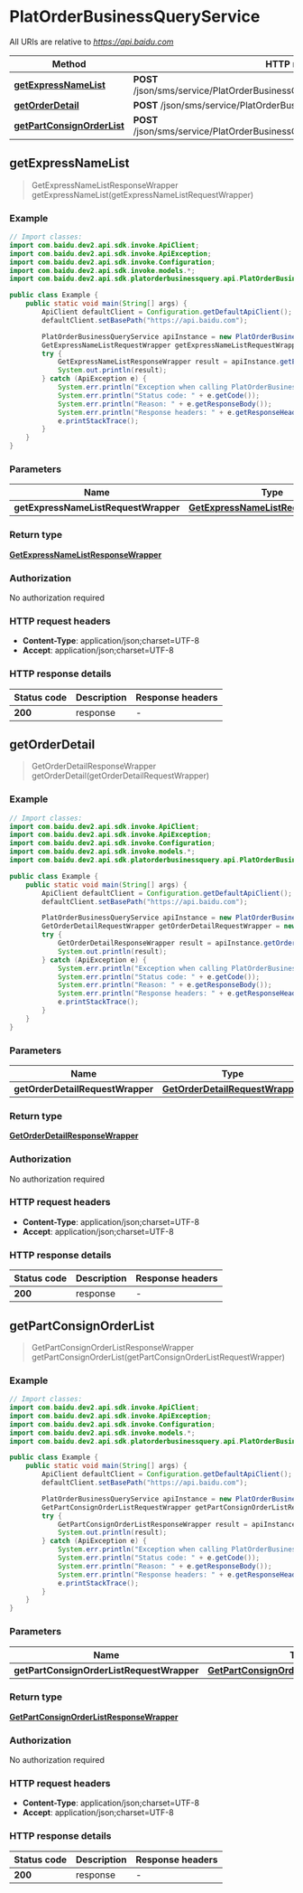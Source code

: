# PlatOrderBusinessQueryService

All URIs are relative to *https://api.baidu.com*

Method | HTTP request | Description
------------- | ------------- | -------------
[**getExpressNameList**](PlatOrderBusinessQueryService.md#getExpressNameList) | **POST** /json/sms/service/PlatOrderBusinessQueryService/getExpressNameList | 
[**getOrderDetail**](PlatOrderBusinessQueryService.md#getOrderDetail) | **POST** /json/sms/service/PlatOrderBusinessQueryService/getOrderDetail | 
[**getPartConsignOrderList**](PlatOrderBusinessQueryService.md#getPartConsignOrderList) | **POST** /json/sms/service/PlatOrderBusinessQueryService/getPartConsignOrderList | 



## getExpressNameList

> GetExpressNameListResponseWrapper getExpressNameList(getExpressNameListRequestWrapper)



### Example

```java
// Import classes:
import com.baidu.dev2.api.sdk.invoke.ApiClient;
import com.baidu.dev2.api.sdk.invoke.ApiException;
import com.baidu.dev2.api.sdk.invoke.Configuration;
import com.baidu.dev2.api.sdk.invoke.models.*;
import com.baidu.dev2.api.sdk.platorderbusinessquery.api.PlatOrderBusinessQueryService;

public class Example {
    public static void main(String[] args) {
        ApiClient defaultClient = Configuration.getDefaultApiClient();
        defaultClient.setBasePath("https://api.baidu.com");

        PlatOrderBusinessQueryService apiInstance = new PlatOrderBusinessQueryService(defaultClient);
        GetExpressNameListRequestWrapper getExpressNameListRequestWrapper = new GetExpressNameListRequestWrapper(); // GetExpressNameListRequestWrapper | 
        try {
            GetExpressNameListResponseWrapper result = apiInstance.getExpressNameList(getExpressNameListRequestWrapper);
            System.out.println(result);
        } catch (ApiException e) {
            System.err.println("Exception when calling PlatOrderBusinessQueryService#getExpressNameList");
            System.err.println("Status code: " + e.getCode());
            System.err.println("Reason: " + e.getResponseBody());
            System.err.println("Response headers: " + e.getResponseHeaders());
            e.printStackTrace();
        }
    }
}
```

### Parameters


Name | Type | Description  | Notes
------------- | ------------- | ------------- | -------------
 **getExpressNameListRequestWrapper** | [**GetExpressNameListRequestWrapper**](GetExpressNameListRequestWrapper.md)|  |

### Return type

[**GetExpressNameListResponseWrapper**](GetExpressNameListResponseWrapper.md)

### Authorization

No authorization required

### HTTP request headers

- **Content-Type**: application/json;charset=UTF-8
- **Accept**: application/json;charset=UTF-8


### HTTP response details
| Status code | Description | Response headers |
|-------------|-------------|------------------|
| **200** | response |  -  |


## getOrderDetail

> GetOrderDetailResponseWrapper getOrderDetail(getOrderDetailRequestWrapper)



### Example

```java
// Import classes:
import com.baidu.dev2.api.sdk.invoke.ApiClient;
import com.baidu.dev2.api.sdk.invoke.ApiException;
import com.baidu.dev2.api.sdk.invoke.Configuration;
import com.baidu.dev2.api.sdk.invoke.models.*;
import com.baidu.dev2.api.sdk.platorderbusinessquery.api.PlatOrderBusinessQueryService;

public class Example {
    public static void main(String[] args) {
        ApiClient defaultClient = Configuration.getDefaultApiClient();
        defaultClient.setBasePath("https://api.baidu.com");

        PlatOrderBusinessQueryService apiInstance = new PlatOrderBusinessQueryService(defaultClient);
        GetOrderDetailRequestWrapper getOrderDetailRequestWrapper = new GetOrderDetailRequestWrapper(); // GetOrderDetailRequestWrapper | 
        try {
            GetOrderDetailResponseWrapper result = apiInstance.getOrderDetail(getOrderDetailRequestWrapper);
            System.out.println(result);
        } catch (ApiException e) {
            System.err.println("Exception when calling PlatOrderBusinessQueryService#getOrderDetail");
            System.err.println("Status code: " + e.getCode());
            System.err.println("Reason: " + e.getResponseBody());
            System.err.println("Response headers: " + e.getResponseHeaders());
            e.printStackTrace();
        }
    }
}
```

### Parameters


Name | Type | Description  | Notes
------------- | ------------- | ------------- | -------------
 **getOrderDetailRequestWrapper** | [**GetOrderDetailRequestWrapper**](GetOrderDetailRequestWrapper.md)|  |

### Return type

[**GetOrderDetailResponseWrapper**](GetOrderDetailResponseWrapper.md)

### Authorization

No authorization required

### HTTP request headers

- **Content-Type**: application/json;charset=UTF-8
- **Accept**: application/json;charset=UTF-8


### HTTP response details
| Status code | Description | Response headers |
|-------------|-------------|------------------|
| **200** | response |  -  |


## getPartConsignOrderList

> GetPartConsignOrderListResponseWrapper getPartConsignOrderList(getPartConsignOrderListRequestWrapper)



### Example

```java
// Import classes:
import com.baidu.dev2.api.sdk.invoke.ApiClient;
import com.baidu.dev2.api.sdk.invoke.ApiException;
import com.baidu.dev2.api.sdk.invoke.Configuration;
import com.baidu.dev2.api.sdk.invoke.models.*;
import com.baidu.dev2.api.sdk.platorderbusinessquery.api.PlatOrderBusinessQueryService;

public class Example {
    public static void main(String[] args) {
        ApiClient defaultClient = Configuration.getDefaultApiClient();
        defaultClient.setBasePath("https://api.baidu.com");

        PlatOrderBusinessQueryService apiInstance = new PlatOrderBusinessQueryService(defaultClient);
        GetPartConsignOrderListRequestWrapper getPartConsignOrderListRequestWrapper = new GetPartConsignOrderListRequestWrapper(); // GetPartConsignOrderListRequestWrapper | 
        try {
            GetPartConsignOrderListResponseWrapper result = apiInstance.getPartConsignOrderList(getPartConsignOrderListRequestWrapper);
            System.out.println(result);
        } catch (ApiException e) {
            System.err.println("Exception when calling PlatOrderBusinessQueryService#getPartConsignOrderList");
            System.err.println("Status code: " + e.getCode());
            System.err.println("Reason: " + e.getResponseBody());
            System.err.println("Response headers: " + e.getResponseHeaders());
            e.printStackTrace();
        }
    }
}
```

### Parameters


Name | Type | Description  | Notes
------------- | ------------- | ------------- | -------------
 **getPartConsignOrderListRequestWrapper** | [**GetPartConsignOrderListRequestWrapper**](GetPartConsignOrderListRequestWrapper.md)|  |

### Return type

[**GetPartConsignOrderListResponseWrapper**](GetPartConsignOrderListResponseWrapper.md)

### Authorization

No authorization required

### HTTP request headers

- **Content-Type**: application/json;charset=UTF-8
- **Accept**: application/json;charset=UTF-8


### HTTP response details
| Status code | Description | Response headers |
|-------------|-------------|------------------|
| **200** | response |  -  |

